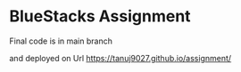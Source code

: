 # BlueStacks Assignment

Final code is in main branch

and deployed on Url https://tanuj9027.github.io/assignment/
